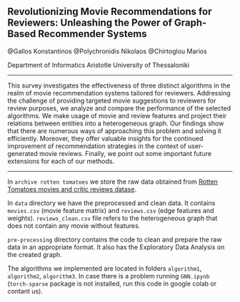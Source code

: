 ## Revolutionizing Movie Recommendations for Reviewers: Unleashing the Power of Graph-Based Recommender Systems

@Gallos Konstantinos
@Polychronidis Nikolaos
@Chirtoglou Marios

Department of Informatics Aristotle University of Thessaloniki

----

This survey investigates the effectiveness of three distinct algorithms in the realm of movie recommendation systems tailored for reviewers. Addressing the challenge of providing targeted movie suggestions to reviewers for review purposes, we analyze and compare the performance of the selected algorithms. We make usage of movie and review features and project their relations between entities into a heterogeneous graph. Our findings show that there are numerous ways of approaching this problem and solving it efficiently. Moreover, they offer valuable insights for the continued improvement of recommendation strategies in the context of user-generated movie reviews. Finally, we point out some important future extensions for each of our methods.

----

In `archive rotten tomatoes` we store the raw data obtained from [Rotten Tomatoes movies and critic reviews datase](https://www.kaggle.com/datasets/stefanoleone992/rotten-tomatoes-movies-and-critic-reviews-dataset/data?select=rotten_tomatoes_critic_reviews.csv).

In `data` directory we have the preprocessed and clean data. It contains `movies.csv` (movie feature matrix) and `reviews.csv` (edge features and weights).  `reviews_clean.csv` file refers to the heterogeneous graph that does not contain any movie without features.

`pre-processing` directory contains the code to clean and prepare the raw data in an appropriate format. It also has the Exploratory Data Analysis on the created graph.

The algorithms we implemented are located in folders `algorithm1`, `algorithm2`, `algorithm3`. In case there is a problem running `GNN.ipynb` (`torch-sparse` package is not installed, run this code in google colab or contant us). 
